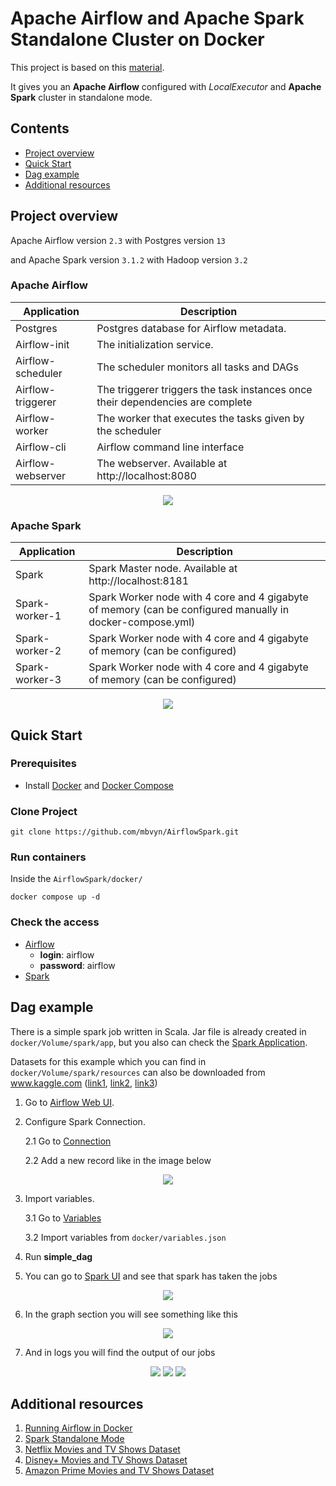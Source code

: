 # Apache Airflow and Apache Spark Standalone Cluster on Docker

This project is based on this [material](https://airflow.apache.org/docs/apache-airflow/stable/start/docker.html).

It gives you an **Apache Airflow** configured with _LocalExecutor_ and **Apache Spark** cluster in standalone mode.
## Contents
- [Project overview](#project-overview)
- [Quick Start](#quick-start)
- [Dag example](#dag-example)
- [Additional resources](#additional-resources)

## <a name="project-overview"></a> Project overview
Apache Airflow version ```2.3``` 
with Postgres version ```13``` 

and Apache Spark version ```3.1.2``` 
with Hadoop version ```3.2``` 
### Apache Airflow
Application |Description  
--|--
Postgres | Postgres database for Airflow metadata.
Airflow-init  |  The initialization service.
Airflow-scheduler|  The scheduler monitors all tasks and DAGs
Airflow-triggerer|  The triggerer triggers the task instances once their dependencies are complete  |  
Airflow-worker|  The worker that executes the tasks given by the scheduler
Airflow-cli| Airflow command line interface  |  
Airflow-webserver|  The webserver. Available at http://localhost:8080

<p align="center"><img src="docs/images/Airflow Architecture.png"></p>

### Apache Spark
Application |Description  
--|--
Spark  | Spark Master node. Available at http://localhost:8181
Spark-worker-1  | Spark Worker node with 4 core and 4 gigabyte of memory (can be configured manually in docker-compose.yml) 
Spark-worker-2  | Spark Worker node with 4 core and 4 gigabyte of memory (can be configured)
Spark-worker-3  | Spark Worker node with 4 core and 4 gigabyte of memory (can be configured)

<p align="center"><img src="docs/images/Project Architecture.png"></p>

## <a name="quick-start"></a> Quick Start
### Prerequisites

 - Install [Docker](https://docs.docker.com/get-docker/) and [Docker Compose](https://docs.docker.com/compose/install/)

### Clone Project
    git clone https://github.com/mbvyn/AirflowSpark.git

### Run containers
Inside the `AirflowSpark/docker/`

    docker compose up -d 


### Check the access
 - [Airflow](http://localhost:8080)
   - **login**: airflow
   - **password**: airflow
 - [Spark](http://localhost:8181)
 
## <a name="dag-example"></a> Dag example
There is a simple spark job written in Scala. 
Jar file is already created in ```docker/Volume/spark/app```, 
but you also can check the [Spark Application](spark%20application).

Datasets for this example which you can find in ```docker/Volume/spark/resources``` 
can also be downloaded from www.kaggle.com 
([link1](https://www.kaggle.com/datasets/shivamb/netflix-shows), 
[link2](https://www.kaggle.com/datasets/shivamb/disney-movies-and-tv-shows), 
[link3](https://www.kaggle.com/datasets/shivamb/amazon-prime-movies-and-tv-shows))

1. Go to [Airflow Web UI](http://localhost:8080). 
2. Configure Spark Connection.

   2.1 Go to [Connection](http://localhost:8080/connection/list/) 
   
   2.2 Add a new record like in the image below

<p align="center"><img src="docs/images/Spark connection.jpg"></p>

3. Import variables.

    3.1 Go to [Variables](http://localhost:8080/variable/list/)
  
    3.2 Import variables from `docker/variables.json`

4. Run **simple_dag**
5. You can go to [Spark UI](http://localhost:8181) and see that spark has taken the jobs
<p align="center"><img src="docs/images/Spark UI.png"></p>

6. In the graph section you will see something like this
<p align="center"><img src="docs/images/Airflow Dag.png"></p>

7. And in logs you will find the output of our jobs
<p align="center">
<img src="docs/images/amason.png">
<img src="docs/images/netflics.png">
<img src="docs/images/dizney.png">
</p>

## <a name="additional-resources"></a> Additional resources
1. [Running Airflow in Docker](https://airflow.apache.org/docs/apache-airflow/stable/start/docker.html#running-airflow-in-docker)
2. [Spark Standalone Mode](https://spark.apache.org/docs/latest/spark-standalone.html)
3. [Netflix Movies and TV Shows Dataset](https://www.kaggle.com/datasets/shivamb/netflix-shows)
4. [Disney+ Movies and TV Shows Dataset](https://www.kaggle.com/datasets/shivamb/disney-movies-and-tv-shows)
5. [Amazon Prime Movies and TV Shows Dataset](https://www.kaggle.com/datasets/shivamb/amazon-prime-movies-and-tv-shows)
